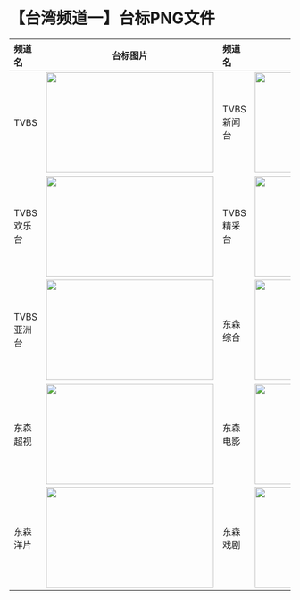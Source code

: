 # 【台湾频道一】台标PNG文件
|频道名|台标图片|频道名|台标图片|
|:---|:---:|:---|:---:|
|TVBS|<img src="https://raw.githubusercontent.com/wanglindl/TVLogo/main/img/TVBS.png" width="300" height="180">|TVBS新闻台|<img src="https://raw.githubusercontent.com/wanglindl/TVLogo/main/img/TVBS1.png" width="300" height="180">|
|TVBS欢乐台|<img src="https://raw.githubusercontent.com/wanglindl/TVLogo/main/img/TVBS2.png" width="300" height="180">|TVBS精采台|<img src="https://raw.githubusercontent.com/wanglindl/TVLogo/main/img/TVBS3.png" width="300" height="180">|
|TVBS亚洲台|<img src="https://raw.githubusercontent.com/wanglindl/TVLogo/main/img/TVBS4.png" width="300" height="180">|东森综合|<img src="https://raw.githubusercontent.com/wanglindl/TVLogo/main/img/EBC1.png" width="300" height="180">|
|东森超视|<img src="https://raw.githubusercontent.com/wanglindl/TVLogo/main/img/EBC2.png" width="300" height="180">|东森电影|<img src="https://raw.githubusercontent.com/wanglindl/TVLogo/main/img/EBC3.png" width="300" height="180">|
|东森洋片|<img src="https://raw.githubusercontent.com/wanglindl/TVLogo/main/img/EBC4.png" width="300" height="180">|东森戏剧|<img src="https://raw.githubusercontent.com/wanglindl/TVLogo/main/img/EBC5.png" width="300" height="180">|
